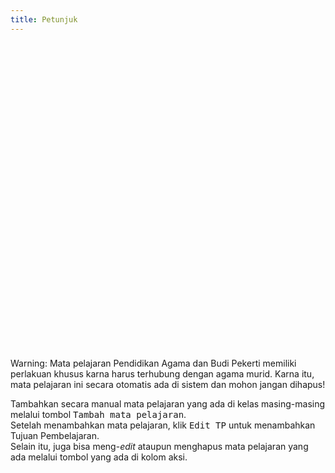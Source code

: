 ```yaml
---
title: Petunjuk
---
```


<div role="alert" class="alert alert-warning">
  <svg xmlns="http://www.w3.org/2000/svg" class="h-6 w-6 shrink-0 stroke-current" fill="none" viewBox="0 0 24 24">
    <path stroke-linecap="round" stroke-linejoin="round" stroke-width="2" d="M12 9v2m0 4h.01m-6.938 4h13.856c1.54 0 2.502-1.667 1.732-3L13.732 4c-.77-1.333-2.694-1.333-3.464 0L3.34 16c-.77 1.333.192 3 1.732 3z" />
  </svg>
  <span>Warning: Mata pelajaran Pendidikan Agama dan Budi Pekerti memiliki perlakuan khusus karna harus terhubung dengan agama murid. Karna itu, mata pelajaran ini secara otomatis ada di sistem dan mohon jangan dihapus!</span>
</div>

Tambahkan secara manual mata pelajaran yang ada di kelas masing-masing melalui tombol <kbd class="kbd">Tambah mata pelajaran</kbd>.<br>
Setelah menambahkan mata pelajaran, klik <kbd class="kbd">Edit TP</kbd> untuk menambahkan Tujuan Pembelajaran.<br>
Selain itu, juga bisa meng-_edit_ ataupun menghapus mata pelajaran yang ada melalui tombol yang ada di kolom aksi.
